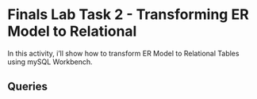 # Finals Lab Task 2 - Transforming ER Model to Relational
In this activity, i’ll show how to transform ER Model to Relational Tables using mySQL Workbench.

## Queries
